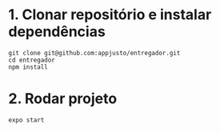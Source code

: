 # 1. Clonar repositório e instalar dependências

```
git clone git@github.com:appjusto/entregador.git
cd entregador
npm install
```

# 2. Rodar projeto

```
expo start
```